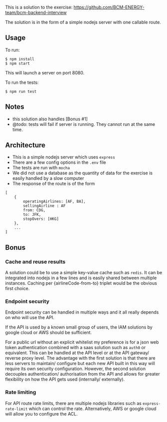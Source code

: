 This is a solution to the exercise: https://github.com/BCM-ENERGY-team/bcm-backend-interview

The solution is in the form of a simple nodejs server with one callable route.

## Usage
To run:
```
$ npm install
$ npm start
```
This will launch a server on port 8080.

To run the tests:
```
$ npm run test
```

## Notes
- this solution also handles [Bonus #1]
- @todo: tests will fail if server is running. They cannot run at the same time.

## Architecture
- This is a simple nodejs server which uses `express`
- There are a few config options in the `.env` file
- The tests are run with `mocha`
- We did not use a database as the quantity of data for the exercise is easily handled by a slow computer
- The response of the route is of the form
```
[
    {
        operatingAirlines: [AF, BA],
        sellingAirline : AF
        from: CDG,
        to: JFK,
        stopOvers: [HKG]
    },
    ...
]
```


## Bonus

###  Cache and reuse results
A solution could be to use a simple key-value cache such as `redis`. It can be integrated into nodejs in a few lines and is easily shared between multiple instances. Caching per {airlineCode-from-to} triplet would be the obvious first choice.

### Endpoint security
Endpoint security can be handled in multiple ways and it all really depends on who will use the API.

If the API is used by a known small group of users, the IAM solutions by google cloud or AWS should be sufficient.

For a public url without an explicit whitelist my preference is for a json web token authentication combined with a saas solution such as `auth0` or equivalent. This can be handled at the API level or at the API gateway/ reverse proxy level.
The advantage with the first solution is that there are less servers to maintain/ configure but each new API built in this way will require its own security configuration. However, the second solution decouples authentication/ authorisation from the API and allows for greater flexibility on how the API gets used (internally/ externally).

### Rate limiting
For API route rate limits, there are multiple nodejs libraries such as `express-rate-limit` which can control the rate. Alternatively, AWS or google cloud will allow you to configure the ACL.
